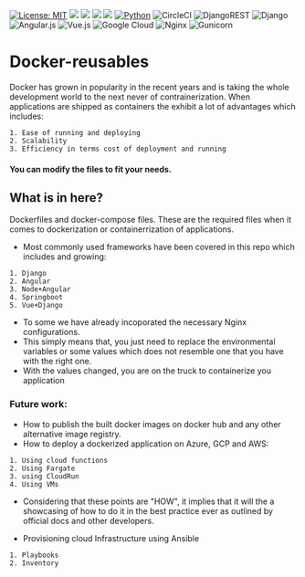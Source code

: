 [![License: MIT](https://img.shields.io/badge/License-MIT-yellow.svg)](https://opensource.org/licenses/MIT)
![](https://img.shields.io/badge/Tools-Docker-informational?style=flat&logo=docker&logoColor=white&color=2bbc8a)
![](https://img.shields.io/badge/OS-Linux-informational?style=flat&logo=linux&logoColor=white&color=2bbc8a)
![](https://img.shields.io/badge/Tools-PostgreSQL-informational?style=flat&logo=postgresql&logoColor=white&color=2bbc8a)
![](https://img.shields.io/badge/Code-JavaScript-informational?style=flat&logo=javascript&logoColor=white&color=2bbc8a)
[![Python](https://img.shields.io/badge/python-3.7%20%7C%203.8%20%7C%203.9%20%7C%203.10-blue)](https://www.python.org)
![CircleCI](https://img.shields.io/badge/circle%20ci-%23161616.svg?style=for-the-badge&logo=circleci&logoColor=white)
![DjangoREST](https://img.shields.io/badge/DJANGO-REST-ff1709?style=for-the-badge&logo=django&logoColor=white&color=ff1709&labelColor=gray)
![Django](https://img.shields.io/badge/django-%23092E20.svg?style=for-the-badge&logo=django&logoColor=white)
![Angular.js](https://img.shields.io/badge/angular.js-%23E23237.svg?style=for-the-badge&logo=angularjs&logoColor=white)
![Vue.js](https://img.shields.io/badge/vuejs-%2335495e.svg?style=for-the-badge&logo=vuedotjs&logoColor=%234FC08D)
![Google Cloud](https://img.shields.io/badge/GoogleCloud-%234285F4.svg?style=for-the-badge&logo=google-cloud&logoColor=white)
![Nginx](https://img.shields.io/badge/nginx-%23009639.svg?style=for-the-badge&logo=nginx&logoColor=white)
![Gunicorn](https://img.shields.io/badge/gunicorn-%298729.svg?style=for-the-badge&logo=gunicorn&logoColor=white)
# Docker-reusables
Docker has grown in popularity in the recent years and is taking the whole development 
world to the next never of contrainerization.
When applications are shipped as containers the exhibit a lot of advantages which includes:
```
1. Ease of running and deploying
2. Scalability
3. Efficiency in terms cost of deployment and running
```


#### You can modify the files to fit your needs.
## What is in here?
Dockerfiles and docker-compose files. These are the required 
files when it comes to dockerization or containerrization of applications.

+ Most commonly used frameworks have been covered in this repo which includes and growing:
```
1. Django
2. Angular
3. Node+Angular
4. Springboot
5. Vue+Django
```
+ To some we have already incoporated the necessary Nginx configurations.
+ This simply means that, you just need to replace the environmental variables or some values which does not resemble one that you have with the right one.
+ With the values changed, you are on the truck to containerize you application

### Future work:
+ How to publish the built docker images on docker hub and any other alternative image registry.
+ How to deploy a dockerized application on Azure, GCP and AWS:
``` 
1. Using cloud functions
2. Using Fargate
3. using CloudRun
4. Using VMs
```
+ Considering that these points are "HOW", it implies that it will the a showcasing of how to do it in the best practice ever as outlined by official docs and other developers.

- Provisioning cloud Infrastructure using Ansible
```
1. Playbooks
2. Inventory
```


